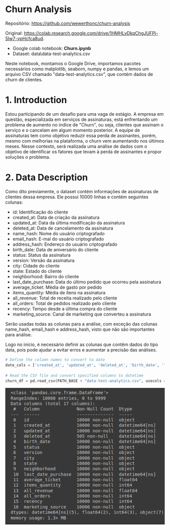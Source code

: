 # Churn Analysis
Repositório: https://github.com/wewerthonc/churn-analysis

Original: https://colab.research.google.com/drive/1HMHLvDkqChgJUFPj-5Iw7-vpHcfca8ud.
- Google colab notebook: **Churn.ipynb**
- Dataset: data\data-test-analytics.csv

Neste notebook, montamos o Google Drive, importamos pacotes necessários como matplotlib, seaborn, numpy e pandas, e lemos um arquivo CSV chamado "data-test-analytics.csv", que contém dados de churn de clientes.

# 1. Introduction

Estou participando de um desafio para uma vaga de estágio. A empresa em questão, especializada em serviços de assinaturas, está enfrentando um problema de aumento no índice de "Churn", ou seja, clientes que assinam o serviço e o cancelam em algum momento posterior. A equipe de assinaturas tem como objetivo reduzir essa perda de assinantes, porém, mesmo com melhorias na plataforma, o churn vem aumentando nos últimos meses. Nesse contexto, será realizada uma análise de dados com o objetivo de identificar os fatores que levam à perda de assinantes e propor soluções o problema.

# 2. Data Description
Como dito previamente, o dataset contém informações de assinaturas de clientes dessa empresa. Ele possui 10000 linhas e contém seguintes colunas:
- id: Identificação do cliente
- created_at: Data de criação da assinatura
- updated_at: Data da última modificação da assinatura
- deleted_at: Data de cancelamento da assinatura
- name_hash: Nome do usuário criptografado
- email_hash: E-mal do usuário criptografado
- address_hash: Endereço do usuário criptografado
- birth_date: Data de aniversário do cliente
- status: Status da assinatura
- version: Versão da assinatura
- city: Cidade do cliente
- state: Estado do cliente
- neighborhood: Bairro do cliente
- last_date_purchase: Data do último pedido que ocorreu pela assinatura
- average_ticket: Média de gasto por pedido
- items_quantity: Média de itens na assinatura
- all_revenue: Total de receita realizado pelo cliente
- all_orders: Total de pedidos realizado pelo cliente
- recency: Tempo desde a última compra do cliente
- marketing_source: Canal de marketing que converteu a assinatura

Serão usadas todas as colunas para a análise, com exceção das colunas name_hash, email_hash e address_hash, visto que não são importantes para análise.

Logo no início, é necessário definir as colunas que contêm dados do tipo data, pois pode ajudar a evitar erros e aumentar a precisão das análises.
```python
# Define the column names to convert to date
date_cols = ['created_at', 'updated_at', 'deleted_at', 'birth_date', 'last_date_purchase']

# Read the CSV file and convert specified columns to datetime
churn_df = pd.read_csv(PATH_BASE + "data-test-analytics.csv", usecols = cols, parse_dates = date_cols)
```

<p align="center">
  <img src= "images/churn_df_info.png" />
</p>
